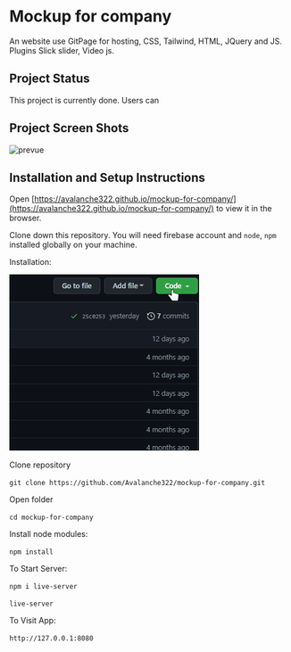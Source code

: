# Mockup for company

An website use GitPage for hosting, CSS, Tailwind, HTML, JQuery and JS. Plugins Slick slider, Video js.

## Project Status

This project is currently done. Users can 

## Project Screen Shots

![prevue](img/markdown/prevue.gif)

## Installation and Setup Instructions

Open [https://avalanche322.github.io/mockup-for-company/](https://avalanche322.github.io/mockup-for-company/) to view it in the browser.

Clone down this repository. You will need firebase account and `node`, `npm` installed globally on your machine.

Installation:

![how download](img/markdown/how-download.gif)

Clone repository

`git clone https://github.com/Avalanche322/mockup-for-company.git`  

Open folder

`cd mockup-for-company`

Install node modules:

`npm install`

To Start Server:

`npm i live-server`

`live-server`  

To Visit App:

`http://127.0.0.1:8080` 
